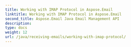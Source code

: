 ```yaml
---
title: Working with IMAP Protocol in Aspose.Email
linktitle: Working with IMAP Protocol in Aspose.Email
second_title: Aspose.Email Java Email Management API
description: 
type: docs
weight: 12
url: /java/receiving-emails/working-with-imap-protocol/
---
```

